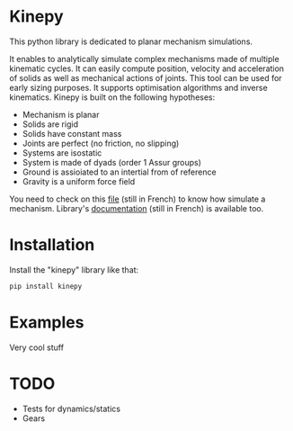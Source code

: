 # Kinepy
This python library is dedicated to planar mechanism simulations.

It enables to analytically simulate complex mechanisms made of multiple kinematic cycles. 
It can easily compute position, velocity and acceleration of solids as well as mechanical actions of joints.
This tool can be used for early sizing purposes.
It supports optimisation algorithms and inverse kinematics.
Kinepy is built on the following hypotheses:

 - Mechanism is planar
 - Solids are rigid
 - Solids have constant mass
 - Joints are perfect (no friction, no slipping)
 - Systems are isostatic
 - System is made of dyads (order 1 Assur groups)
 - Ground is assioiated to an intertial from of reference
 - Gravity is a uniform force field

You need to check on this [file](https://github.com/valentin-burillier/kinepy/blob/main/docs/utiliser_kinepy.md) (still in French) to know how simulate a mechanism.
Library's [documentation](https://github.com/valentin-burillier/kinepy/blob/main/docs) (still in French) is available too.

# Installation
Install the "kinepy" library like that:
```bash
pip install kinepy
```

# Examples

Very cool stuff

# TODO

 - Tests for dynamics/statics
 - Gears